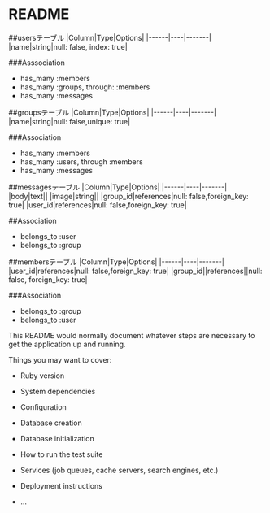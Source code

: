 # README

##usersテーブル
|Column|Type|Options|
|------|----|-------|
|name|string|null: false, index: true|

###Asssociation
- has_many :members
- has_many :groups, through: :members
- has_many :messages

##groupsテーブル
|Column|Type|Options|
|------|----|-------|
|name|string|null: false,unique: true|

###Association
- has_many :members
- has_many :users, through :members
- has_many :messages

##messagesテーブル
|Column|Type|Options|
|------|----|-------|
|body|text||
|image|string||
|group_id|references|null: false,foreign_key: true|
|user_id|references|null: false,foreign_key: true|

##Association
- belongs_to :user
- belongs_to :group

##membersテーブル
|Column|Type|Options|
|------|----|-------|
|user_id|references|null: false,foreign_key: true|
|group_id||references||null: false, foreign_key: true|

###Association
- belongs_to :group
- belongs_to :user

This README would normally document whatever steps are necessary to get the
application up and running.

Things you may want to cover:

* Ruby version

* System dependencies

* Configuration

* Database creation

* Database initialization

* How to run the test suite

* Services (job queues, cache servers, search engines, etc.)

* Deployment instructions

* ...
